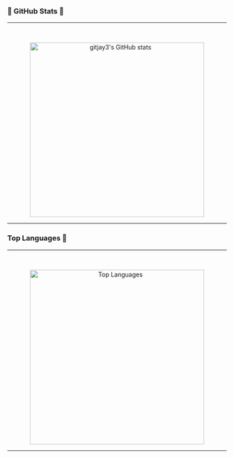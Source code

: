 ### 🌟 GitHub Stats 🌟
---
<br> <!-- 줄 간격 추가 -->

<div align="center">
  <a href="https://github.com/gitjay3/github-readme-stats">
    <img src="https://github-readme-stats.vercel.app/api?username=gitjay3&theme=tokyonight" alt="gitjay3's GitHub stats" style="width: 400px; height: auto;" />
  </a>
</div>

---

### Top Languages 👋
---
<br> <!-- 줄 간격 추가 -->

<div align="center">
  <img src="https://github-readme-stats.vercel.app/api/top-langs/?username=gitjay3&theme=tokyonight&layout=compact" alt="Top Languages" style="width: 400px; height: auto;" />
</div>

---


